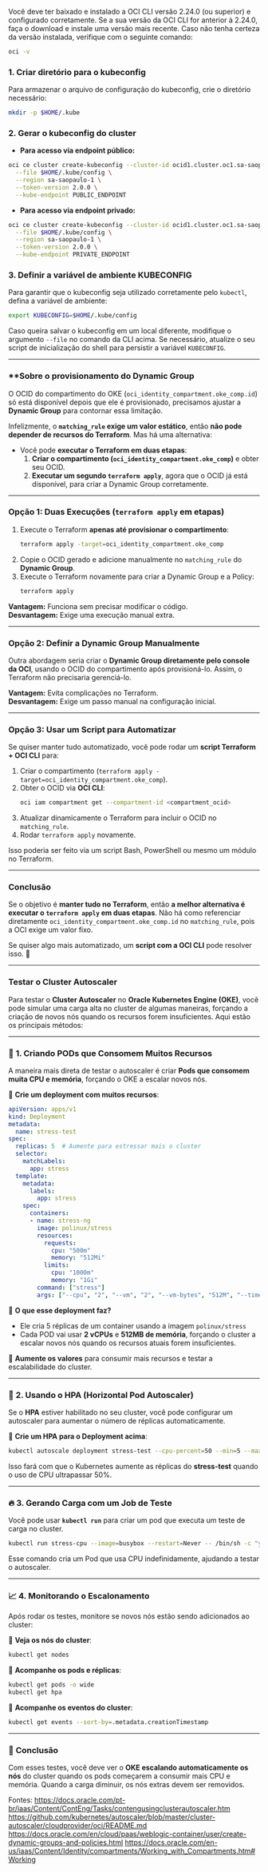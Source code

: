 Você deve ter baixado e instalado a OCI CLI versão 2.24.0 (ou superior) e configurado corretamente. Se a sua versão da OCI CLI for anterior à 2.24.0, faça o download e instale uma versão mais recente. Caso não tenha certeza da versão instalada, verifique com o seguinte comando:  

```sh
oci -v
```

### 1. Criar diretório para o kubeconfig  

Para armazenar o arquivo de configuração do kubeconfig, crie o diretório necessário:  

```sh
mkdir -p $HOME/.kube
```

### 2. Gerar o kubeconfig do cluster  

- **Para acesso via endpoint público:**  

```sh
oci ce cluster create-kubeconfig --cluster-id ocid1.cluster.oc1.sa-saopaulo-1.aaaaaaaauhpbdbxqgvl7dbokt33p6otriep24ugd5o62xi42bcbblbjy7isa \
  --file $HOME/.kube/config \
  --region sa-saopaulo-1 \
  --token-version 2.0.0 \
  --kube-endpoint PUBLIC_ENDPOINT
```

- **Para acesso via endpoint privado:**  

```sh
oci ce cluster create-kubeconfig --cluster-id ocid1.cluster.oc1.sa-saopaulo-1.aaaaaaaauhpbdbxqgvl7dbokt33p6otriep24ugd5o62xi42bcbblbjy7isa \
  --file $HOME/.kube/config \
  --region sa-saopaulo-1 \
  --token-version 2.0.0 \
  --kube-endpoint PRIVATE_ENDPOINT
```

### 3. Definir a variável de ambiente KUBECONFIG  

Para garantir que o kubeconfig seja utilizado corretamente pelo `kubectl`, defina a variável de ambiente:  

```sh
export KUBECONFIG=$HOME/.kube/config
```

Caso queira salvar o kubeconfig em um local diferente, modifique o argumento `--file` no comando da CLI acima. Se necessário, atualize o seu script de inicialização do shell para persistir a variável `KUBECONFIG`.

---
### **Sobre o provisionamento do Dynamic Group

O OCID do compartimento do OKE (`oci_identity_compartment.oke_comp.id`) só está disponível depois que ele é provisionado, precisamos ajustar a **Dynamic Group** para contornar essa limitação.  

Infelizmente, o **`matching_rule` exige um valor estático**, então **não pode depender de recursos do Terraform**. Mas há uma alternativa:  
- Você pode **executar o Terraform em duas etapas**:  
  1. **Criar o compartimento (`oci_identity_compartment.oke_comp`)** e obter seu OCID.  
  2. **Executar um segundo `terraform apply`**, agora que o OCID já está disponível, para criar a Dynamic Group corretamente.  

---

### **Opção 1: Duas Execuções (`terraform apply` em etapas)**
1. Execute o Terraform **apenas até provisionar o compartimento**:
   ```sh
   terraform apply -target=oci_identity_compartment.oke_comp
   ```
2. Copie o OCID gerado e adicione manualmente no `matching_rule` do **Dynamic Group**.
3. Execute o Terraform novamente para criar a Dynamic Group e a Policy:
   ```sh
   terraform apply
   ```

**Vantagem:** Funciona sem precisar modificar o código.  
**Desvantagem:** Exige uma execução manual extra.

---

### **Opção 2: Definir a Dynamic Group Manualmente**
Outra abordagem seria criar o **Dynamic Group diretamente pelo console da OCI**, usando o OCID do compartimento após provisioná-lo. Assim, o Terraform não precisaria gerenciá-lo.

**Vantagem:** Evita complicações no Terraform.  
**Desvantagem:** Exige um passo manual na configuração inicial.

---

### **Opção 3: Usar um Script para Automatizar**
Se quiser manter tudo automatizado, você pode rodar um **script Terraform + OCI CLI** para:
1. Criar o compartimento (`terraform apply -target=oci_identity_compartment.oke_comp`).
2. Obter o OCID via **OCI CLI**:
   ```sh
   oci iam compartment get --compartment-id <compartment_ocid>
   ```
3. Atualizar dinamicamente o Terraform para incluir o OCID no `matching_rule`.
4. Rodar `terraform apply` novamente.

Isso poderia ser feito via um script Bash, PowerShell ou mesmo um módulo no Terraform.  

---

### **Conclusão**
Se o objetivo é **manter tudo no Terraform**, então **a melhor alternativa é executar o `terraform apply` em duas etapas**. Não há como referenciar diretamente `oci_identity_compartment.oke_comp.id` no `matching_rule`, pois a OCI exige um valor fixo.  

Se quiser algo mais automatizado, um **script com a OCI CLI** pode resolver isso. 🚀

---

### **Testar o Cluster Autoscaler**

Para testar o **Cluster Autoscaler** no **Oracle Kubernetes Engine (OKE)**, você pode simular uma carga alta no cluster de algumas maneiras, forçando a criação de novos nós quando os recursos forem insuficientes. Aqui estão os principais métodos:

---

### 🚀 **1. Criando PODs que Consomem Muitos Recursos**
A maneira mais direta de testar o autoscaler é criar **Pods que consomem muita CPU e memória**, forçando o OKE a escalar novos nós.

📌 **Crie um deployment com muitos recursos**:
```yaml
apiVersion: apps/v1
kind: Deployment
metadata:
  name: stress-test
spec:
  replicas: 5  # Aumente para estressar mais o cluster
  selector:
    matchLabels:
      app: stress
  template:
    metadata:
      labels:
        app: stress
    spec:
      containers:
      - name: stress-ng
        image: polinux/stress
        resources:
          requests:
            cpu: "500m"
            memory: "512Mi"
          limits:
            cpu: "1000m"
            memory: "1Gi"
        command: ["stress"]
        args: ["--cpu", "2", "--vm", "2", "--vm-bytes", "512M", "--timeout", "300s"]
```
📌 **O que esse deployment faz?**
- Ele cria 5 réplicas de um container usando a imagem `polinux/stress`
- Cada POD vai usar **2 vCPUs** e **512MB de memória**, forçando o cluster a escalar novos nós quando os recursos atuais forem insuficientes.

🔹 **Aumente os valores** para consumir mais recursos e testar a escalabilidade do cluster.

---

### 🔄 **2. Usando o HPA (Horizontal Pod Autoscaler)**
Se o **HPA** estiver habilitado no seu cluster, você pode configurar um autoscaler para aumentar o número de réplicas automaticamente.

📌 **Crie um HPA para o Deployment acima**:
```sh
kubectl autoscale deployment stress-test --cpu-percent=50 --min=5 --max=20
```
Isso fará com que o Kubernetes aumente as réplicas do **stress-test** quando o uso de CPU ultrapassar 50%.

---

### 🔥 **3. Gerando Carga com um Job de Teste**
Você pode usar **`kubectl run`** para criar um pod que executa um teste de carga no cluster.

```sh
kubectl run stress-cpu --image=busybox --restart=Never -- /bin/sh -c "yes > /dev/null &"
```
Esse comando cria um Pod que usa CPU indefinidamente, ajudando a testar o autoscaler.

---

### 📈 **4. Monitorando o Escalonamento**
Após rodar os testes, monitore se novos nós estão sendo adicionados ao cluster:

📌 **Veja os nós do cluster**:
```sh
kubectl get nodes
```
📌 **Acompanhe os pods e réplicas**:
```sh
kubectl get pods -o wide
kubectl get hpa
```
📌 **Acompanhe os eventos do cluster**:
```sh
kubectl get events --sort-by=.metadata.creationTimestamp
```

---

### 🚀 **Conclusão**
Com esses testes, você deve ver o **OKE escalando automaticamente os nós** do cluster quando os pods começarem a consumir mais CPU e memória. Quando a carga diminuir, os nós extras devem ser removidos.

Fontes:
https://docs.oracle.com/pt-br/iaas/Content/ContEng/Tasks/contengusingclusterautoscaler.htm
https://github.com/kubernetes/autoscaler/blob/master/cluster-autoscaler/cloudprovider/oci/README.md
https://docs.oracle.com/en/cloud/paas/weblogic-container/user/create-dynamic-groups-and-policies.html
https://docs.oracle.com/en-us/iaas/Content/Identity/compartments/Working_with_Compartments.htm#Working

